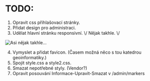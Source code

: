 # TODO:

1. Opravit css přihlašovací stránky.
2. Přidat design pro administraci.
3. Udělat hlavní stránku responsivní. \\/ Nějak takhle. \\/

![Asi nějak takhle...](https://i.imgur.com/MZHFXku.png)

4. Vymyslet a přidat favicon. (Časem možná něco s tou katedrou geoinformatiky.)
5. Spojit style.css a style2.css.
6. Smazat nepotřebné styly. (Vendor?)
7. Opravit posouvání Informace-Upravit-Smazat v /admin/markers
